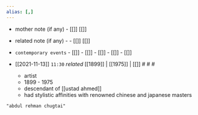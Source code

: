 ```yaml
---
alias: [,]
---
```

- mother note (if any)		- [[]] [[]]
- related note (if any) -		- [[]] [[]]
- `contemporary events`	- [[]]	- [[]]	- [[]]	- [[]]	- [[]]

- [[2021-11-13]]  `11:30` _related_ [[1899]] | [[1975]] | [[]] # # #
	- artist
	- 1899 - 1975
	- descendant of [[ustad ahmed]]
	- had stylistic affinities with renowned chinese and japanese masters

```query
"abdul rehman chugtai"
```